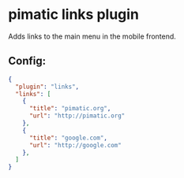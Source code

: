 pimatic links plugin
=======================

Adds links to the main menu in the mobile frontend.

Config:
-------

```json
{
  "plugin": "links",
  "links": [
    {
      "title": "pimatic.org",
      "url": "http://pimatic.org"
    },
    {
      "title": "google.com",
      "url": "http://google.com"
    },       
  ]
}
```